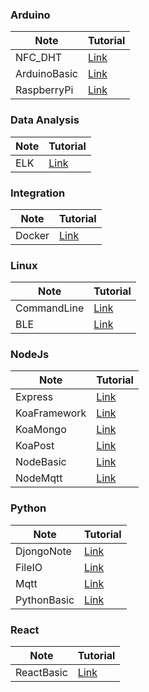 
### Arduino
|Note|Tutorial|
|---|---|
|NFC_DHT|[Link](https://github.com/Plusone7/learnNote/blob/master/arduino_note/NFC_DHT.md)|
|ArduinoBasic|[Link](https://github.com/Plusone7/learnNote/blob/master/arduino_note/arduinoBasic.md)|
|RaspberryPi|[Link](https://github.com/Plusone7/learnNote/blob/master/arduino_note/onRaspberryPI.md)|

### Data Analysis
|Note|Tutorial|
|---|---|
|ELK|[Link](https://github.com/Plusone7/learnNote/blob/master/elk/ELK.md)|

### Integration
|Note|Tutorial|
|---|---|
|Docker|[Link](https://github.com/Plusone7/learnNote/blob/master/docker/README.md)|

### Linux
|Note|Tutorial|
|---|---|
|CommandLine|[Link](https://github.com/Plusone7/learnNote/blob/master/cmdline_note/cmd.md)|
|BLE|[Link](https://github.com/Plusone7/learnNote/blob/master/cmdline_note/BLE.md)|

### NodeJs
|Note|Tutorial|
|---|---|
|Express|[Link](https://github.com/Plusone7/learnNote/blob/master/nodejs_note/express.md)|
|KoaFramework|[Link](https://github.com/Plusone7/learnNote/blob/master/nodejs_note/koa_framework.md)|
|KoaMongo|[Link](https://github.com/Plusone7/learnNote/blob/master/nodejs_note/koa_mongo.md)|
|KoaPost|[Link](https://github.com/Plusone7/learnNote/blob/master/nodejs_note/koa_post.md)|
|NodeBasic|[Link](https://github.com/Plusone7/learnNote/blob/master/nodejs_note/nodeBasic.md)|
|NodeMqtt|[Link](https://github.com/Plusone7/learnNote/blob/master/nodejs_note/nodeMqtt.md)|

### Python
|Note|Tutorial|
|---|---|
|DjongoNote|[Link](https://github.com/Plusone7/learnNote/blob/master/python_note/djongoNote.md)|
|FileIO|[Link](https://github.com/Plusone7/learnNote/blob/master/python_note/file_IO.md)|
|Mqtt|[Link](https://github.com/Plusone7/learnNote/blob/master/python_note/mqtt.md)|
|PythonBasic|[Link](https://github.com/Plusone7/learnNote/blob/master/python_note/pythonbasic.md)|

### React
|Note|Tutorial|
|---|---|
|ReactBasic|[Link](https://github.com/Plusone7/learnNote/blob/master/react/reactBasic.md)|
